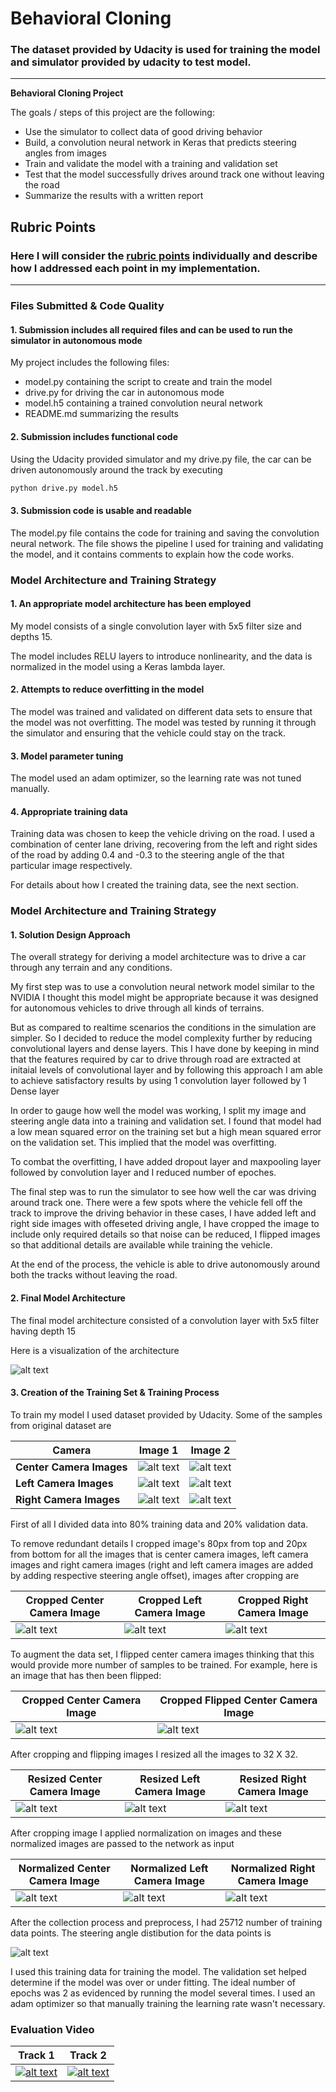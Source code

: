 # **Behavioral Cloning** 

### The dataset provided by Udacity is used for training the model and simulator provided by udacity to test model.

---

**Behavioral Cloning Project**

The goals / steps of this project are the following:
* Use the simulator to collect data of good driving behavior
* Build, a convolution neural network in Keras that predicts steering angles from images
* Train and validate the model with a training and validation set
* Test that the model successfully drives around track one without leaving the road
* Summarize the results with a written report


## Rubric Points
### Here I will consider the [rubric points](https://review.udacity.com/#!/rubrics/432/view) individually and describe how I addressed each point in my implementation.  

---
### Files Submitted & Code Quality

#### 1. Submission includes all required files and can be used to run the simulator in autonomous mode

My project includes the following files:
* model.py containing the script to create and train the model
* drive.py for driving the car in autonomous mode
* model.h5 containing a trained convolution neural network 
* README.md summarizing the results

#### 2. Submission includes functional code
Using the Udacity provided simulator and my drive.py file, the car can be driven autonomously around the track by executing 
```sh
python drive.py model.h5
```

#### 3. Submission code is usable and readable

The model.py file contains the code for training and saving the convolution neural network. The file shows the pipeline I used for training and validating the model, and it contains comments to explain how the code works.

### Model Architecture and Training Strategy

#### 1. An appropriate model architecture has been employed

My model consists of a single convolution layer with 5x5 filter size and depths 15.

The model includes RELU layers to introduce nonlinearity, and the data is normalized in the model using a Keras lambda layer. 

#### 2. Attempts to reduce overfitting in the model

The model was trained and validated on different data sets to ensure that the model was not overfitting. The model was tested by running it through the simulator and ensuring that the vehicle could stay on the track.

#### 3. Model parameter tuning

The model used an adam optimizer, so the learning rate was not tuned manually.

#### 4. Appropriate training data

Training data was chosen to keep the vehicle driving on the road. I used a combination of center lane driving, recovering from the left and right sides of the road by adding 0.4 and -0.3 to the steering angle of the that particular image respectively.  

For details about how I created the training data, see the next section. 

### Model Architecture and Training Strategy

#### 1. Solution Design Approach

The overall strategy for deriving a model architecture was to drive a car through any terrain and any conditions.

My first step was to use a convolution neural network model similar to the NVIDIA I thought this model might be appropriate because it was designed for autonomous vehicles to drive through all kinds of terrains. 

But as compared to realtime scenarios the conditions in the simulation are simpler. So I decided to reduce the model complexity further by reducing convolutional layers and dense layers. This I have done by keeping in mind that the features required by car to drive through road are extracted at initaial levels of convolutional layer and by following this approach I am able to achieve satisfactory results by using 1 convolution layer followed by 1 Dense layer

In order to gauge how well the model was working, I split my image and steering angle data into a training and validation set. I found that model had a low mean squared error on the training set but a high mean squared error on the validation set. This implied that the model was overfitting. 

To combat the overfitting, I have added dropout layer and maxpooling layer followed by convolution layer and I reduced number of epoches.

The final step was to run the simulator to see how well the car was driving around track one. There were a few spots where the vehicle fell off the track to improve the driving behavior in these cases, I have added left and right side images with offeseted driving angle, I have cropped the image to include only required details so that noise can be reduced, I flipped images so that additional details are available while training the vehicle. 

At the end of the process, the vehicle is able to drive autonomously around both the tracks without leaving the road.

#### 2. Final Model Architecture

The final model architecture consisted of a convolution layer with 5x5 filter having depth 15

Here is a visualization of the architecture 

![alt text](/data/Architecture.png "Architecture")

#### 3. Creation of the Training Set & Training Process

To train my model I used dataset provided by Udacity. Some of the samples from original dataset are

| Camera | Image 1 | Image 2 |
| ---- | ---- | ---- |
| **Center Camera Images** | ![alt text](/data/center1.jpg "Center Images") | ![alt text](/data/center2.jpg "Center Images") |
| **Left Camera Images** | ![alt text](/data/left1.jpg "Left Images") | ![alt text](/data/left2.jpg "Left Images") |
| **Right Camera Images** | ![alt text](/data/right1.jpg "Right Images") | ![alt text](/data/right2.jpg "Right Images") |

First of all I divided data into 80% training data and 20% validation data.

To remove redundant details I cropped image's 80px from top and 20px from bottom for all the images that is center camera images, left camera images and right camera images (right and left camera images are added by adding respective steering angle offset), images after cropping are

| Cropped Center Camera Image | Cropped Left Camera Image | Cropped Right Camera Image |
| ---- | ---- | ----|
| ![alt text](/data/cropped_center.png "Cropped Images") | ![alt text](/data/cropped_left.png "Cropped Images") | ![alt text](/data/cropped_right.png "Cropped Images") |

To augment the data set, I flipped center camera images thinking that this would provide more number of samples to be trained. For example, here is an image that has then been flipped:

| Cropped Center Camera Image | Cropped Flipped Center Camera Image |
| ---- | ---- |
| ![alt text](/data/cropped_center.png "Original Images") | ![alt text](/data/flipped_image.png "Flipped Images") |

After cropping and flipping images I resized all the images to 32 X 32.

| Resized Center Camera Image | Resized Left Camera Image | Resized Right Camera Image |
| ---- | ---- | ----|
| ![alt text](/data/center32.png "Cropped Images") | ![alt text](/data/left32.png "Cropped Images") | ![alt text](/data/right32.png "Cropped Images") |

After cropping image I applied normalization on images and these normalized images are passed to the network as input

| Normalized Center Camera Image | Normalized Left Camera Image | Normalized Right Camera Image |
| ---- | ---- | ----|
| ![alt text](/data/norm_center.png "Cropped Images") | ![alt text](/data/norm_left.png "Cropped Images") | ![alt text](/data/norm_right.png "Cropped Images") |

After the collection process and preprocess, I had 25712 number of training data points. The steering angle distibution for the data points is 

![alt text](/data/processed_images_hist.png "Cropped Images")

I used this training data for training the model. The validation set helped determine if the model was over or under fitting. The ideal number of epochs was 2 as evidenced by running the model several times. I used an adam optimizer so that manually training the learning rate wasn't necessary.

### Evaluation Video

| Track 1 | Track 2 |
| ---- | ---- |
| [![alt text](/data/track1.jpg "Cropped Images")](https://youtu.be/2HwfRMzT5Mw) | [![alt text](/data/track2.jpg "Cropped Images")](https://youtu.be/TuCbodVgwyc) | 
